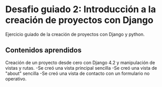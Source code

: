 
# Desafio guiado 2: Introducción a la creación de proyectos con Django

Ejercicio guiado de la creación de proyectos con Django y python. 

## Contenidos aprendidos

Creación de un proyecto desde cero con Django 4.2 y manipulación de vistas y rutas. 
-Se creó una vista principal sencilla
-Se creó una vista de "about" sencilla
-Se creó una vista de contacto con un formulario no operativo. 